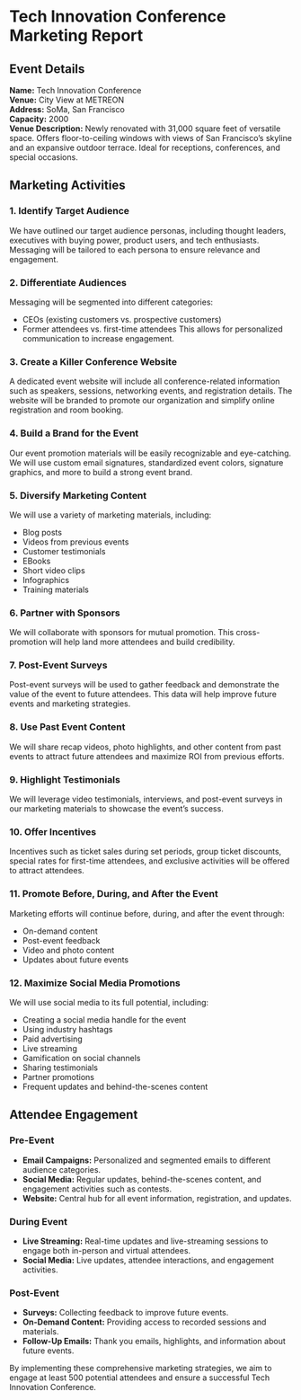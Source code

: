 # Tech Innovation Conference Marketing Report

## Event Details
**Name:** Tech Innovation Conference  
**Venue:** City View at METREON  
**Address:** SoMa, San Francisco  
**Capacity:** 2000  
**Venue Description:** Newly renovated with 31,000 square feet of versatile space. Offers floor-to-ceiling windows with views of San Francisco’s skyline and an expansive outdoor terrace. Ideal for receptions, conferences, and special occasions.

## Marketing Activities

### 1. Identify Target Audience
We have outlined our target audience personas, including thought leaders, executives with buying power, product users, and tech enthusiasts. Messaging will be tailored to each persona to ensure relevance and engagement.

### 2. Differentiate Audiences
Messaging will be segmented into different categories:
- CEOs (existing customers vs. prospective customers)
- Former attendees vs. first-time attendees
This allows for personalized communication to increase engagement.

### 3. Create a Killer Conference Website
A dedicated event website will include all conference-related information such as speakers, sessions, networking events, and registration details. The website will be branded to promote our organization and simplify online registration and room booking.

### 4. Build a Brand for the Event
Our event promotion materials will be easily recognizable and eye-catching. We will use custom email signatures, standardized event colors, signature graphics, and more to build a strong event brand.

### 5. Diversify Marketing Content
We will use a variety of marketing materials, including:
- Blog posts
- Videos from previous events
- Customer testimonials
- EBooks
- Short video clips
- Infographics
- Training materials

### 6. Partner with Sponsors
We will collaborate with sponsors for mutual promotion. This cross-promotion will help land more attendees and build credibility.

### 7. Post-Event Surveys
Post-event surveys will be used to gather feedback and demonstrate the value of the event to future attendees. This data will help improve future events and marketing strategies.

### 8. Use Past Event Content
We will share recap videos, photo highlights, and other content from past events to attract future attendees and maximize ROI from previous efforts.

### 9. Highlight Testimonials
We will leverage video testimonials, interviews, and post-event surveys in our marketing materials to showcase the event’s success.

### 10. Offer Incentives
Incentives such as ticket sales during set periods, group ticket discounts, special rates for first-time attendees, and exclusive activities will be offered to attract attendees.

### 11. Promote Before, During, and After the Event
Marketing efforts will continue before, during, and after the event through:
- On-demand content
- Post-event feedback
- Video and photo content
- Updates about future events

### 12. Maximize Social Media Promotions
We will use social media to its full potential, including:
- Creating a social media handle for the event
- Using industry hashtags
- Paid advertising
- Live streaming
- Gamification on social channels
- Sharing testimonials
- Partner promotions
- Frequent updates and behind-the-scenes content

## Attendee Engagement

### Pre-Event
- **Email Campaigns:** Personalized and segmented emails to different audience categories.
- **Social Media:** Regular updates, behind-the-scenes content, and engagement activities such as contests.
- **Website:** Central hub for all event information, registration, and updates.

### During Event
- **Live Streaming:** Real-time updates and live-streaming sessions to engage both in-person and virtual attendees.
- **Social Media:** Live updates, attendee interactions, and engagement activities.

### Post-Event
- **Surveys:** Collecting feedback to improve future events.
- **On-Demand Content:** Providing access to recorded sessions and materials.
- **Follow-Up Emails:** Thank you emails, highlights, and information about future events.

By implementing these comprehensive marketing strategies, we aim to engage at least 500 potential attendees and ensure a successful Tech Innovation Conference.